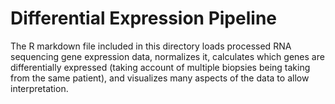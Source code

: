 # Differential Expression Pipeline

The R markdown file included in this directory loads processed RNA sequencing gene expression data, normalizes it, calculates which genes are differentially expressed (taking account of multiple biopsies being taking from the same patient), and visualizes many aspects of the data to allow interpretation.  
